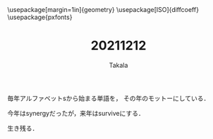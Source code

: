 ﻿---
title: 20211212
yesterday: 20211211
tomorrow: 20211213
days: 716
author: Takala
header-includes:
  - \usepackage[margin=1in]{geometry}
  - \usepackage[ISO]{diffcoeff}
  - \usepackage{pxfonts}
---



毎年アルファベットsから始まる単語を，
その年のモットーにしている．


今年はsynergyだったが，来年はsurviveにする．


生き残る．

